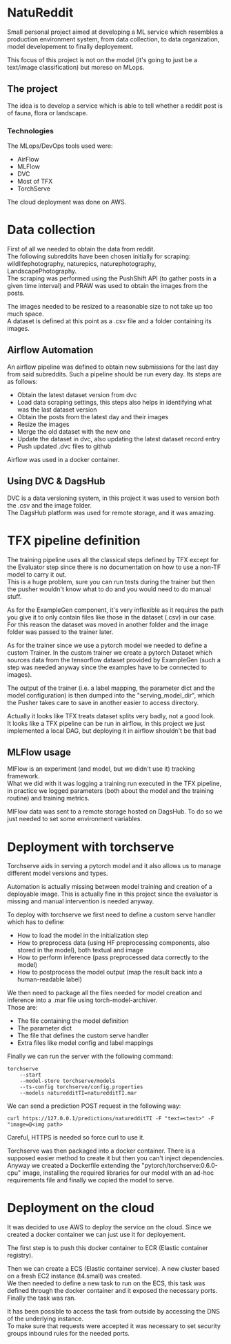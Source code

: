 # NatuReddit
Small personal project aimed at developing a ML service which resembles a production environment system, from data collection, to data organization, model developement to finally deployement.

This focus of this project is not on the model (it's going to just be a text/image classification) but moreso on MLops.

## The project

The idea is to develop a service which is able to tell whether a reddit post is of fauna, flora or landscape.  
### Technologies
The MLops/DevOps tools used were:
- AirFlow
- MLFlow
- DVC
- Most of TFX
- TorchServe

The cloud deployment was done on AWS.

# Data collection
First of all we needed to obtain the data from reddit.  
The following subreddits have been chosen initially for scraping: wildlifephotography, naturepics, naturephotography, LandscapePhotography.  
The scraping was performed using the PushShift API (to gather posts in a given time interval) and PRAW was used to obtain the images from the posts.

The images needed to be resized to a reasonable size to not take up too much space.  
A dataset is defined at this point as a .csv file and a folder containing its images.

## Airflow Automation

An airflow pipeline was defined to obtain new submissions for the last day from said subreddits. Such a pipeline should be run every day.
Its steps are as follows:
- Obtain the latest dataset version from dvc
- Load data scraping settings, this steps also helps in identifying what was the last dataset version
- Obtain the posts from the latest day and their images
- Resize the images
- Merge the old dataset with the new one
- Update the dataset in dvc, also updating the latest dataset record entry
- Push updated .dvc files to github  

Airflow was used in a docker container.
## Using DVC & DagsHub
DVC is a data versioning system, in this project it was used to version both the .csv and the image folder.  
The DagsHub platform was used for remote storage, and it was amazing.

# TFX pipeline definition
The training pipeline uses all the classical steps defined by TFX except for the Evaluator step since there is no documentation on how to use a non-TF model to carry it out.  
This is a huge problem, sure you can run tests during the trainer but then the pusher wouldn't know what to do and you would need to do manual stuff.

As for the ExampleGen component, it's very inflexible as it requires the path you give it to only contain files like those in the dataset (.csv) in our case. For this reason the dataset was moved in another folder and the image folder was passed to the trainer later.

As for the trainer since we use a pytorch model we needed to define a custom Trainer.
In the custom trainer we create a pytorch Dataset which sources data from the tensorflow dataset provided by ExampleGen (such a step was needed anyway since the examples have to be connected to images).

The output of the trainer (i.e. a label mapping, the parameter dict and the model configuration) is then dumped into the "serving_model_dir", which the Pusher takes care to save in another easier to access directory.

Actually it looks like TFX treats dataset splits very badly, not a good look.  
It looks like a TFX pipeline can be run in airflow, in this project we just implemented a local DAG, but deploying it in airflow shouldn't be that bad
## MLFlow usage
MlFlow is an experiment (and model, but we didn't use it) tracking framework.  
What we did with it was logging a training run executed in the TFX pipeline, in practice we logged parameters (both about the model and the training routine) and training metrics.  

MlFlow data was sent to a remote storage hosted on DagsHub.
To do so we just needed to set some environment variables.
# Deployment with torchserve
Torchserve aids in serving a pytorch model and it also allows us to manage different model versions and types.  

Automation is actually missing between model training and creation of a deployable image. This is actually fine in this project since the evaluator is missing and manual intervention is needed anyway. 

To deploy with torchserve we first need to define a custom serve handler which has to define:
- How to load the model in the initialization step
- How to preprocess data (using HF preprocessing components, also stored in the model), both textual and image
- How to perform inference (pass preprocessed data correctly to the model)
- How to postprocess the model output (map the result back into a human-readable label)

We then need to package all the files needed for model creation and inference into a .mar file using torch-model-archiver.  
Those are:
- The file containing the model definition
- The  parameter dict
- The file that defines the custom serve handler
- Extra files like model config and label mappings

Finally we can run the server with the following command:
```
torchserve 
    --start
    --model-store torchserve/models
    --ts-config torchserve/config.properties
    --models naturedditTI=naturedditTI.mar
```
We can send a prediction POST request in the following way:
```
curl https://127.0.0.1/predictions/naturedditTI -F "text=<text>" -F "image=@<img path>
```
Careful, HTTPS is needed so force curl to use it.

Torchserve was then packaged into a docker container. There is a supposed easier method to create it but then you can't inject dependencies.  
Anyway we created a Dockerfile extending the "pytorch/torchserve:0.6.0-cpu" image, installing the required libraries for our model with an ad-hoc requirements file and finally we copied the model to serve.
# Deployment on the cloud

It was decided to use AWS to deploy the service on the cloud. Since we created a docker container we can just use it for deployement.  

The first step is to push this docker container to ECR (Elastic container registry).  

Then we can create a ECS (Elastic container service). A new cluster based on a fresh EC2 instance (t4.small) was created.  
We then needed to define a new task to run on the ECS, this task was defined through the docker container and it exposed the necessary ports.  
Finally the task was ran.  

It has been possible to access the task from outside by accessing the DNS of the underlying instance.  
To make sure that requests were accepted it was necessary to set security groups inbound rules for the needed ports.  
